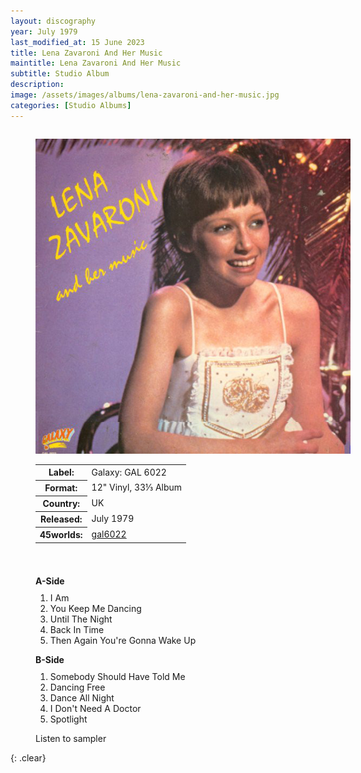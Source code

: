 ```yaml
---
layout: discography
year: July 1979
last_modified_at: 15 June 2023
title: Lena Zavaroni And Her Music
maintitle: Lena Zavaroni And Her Music
subtitle: Studio Album
description: 
image: /assets/images/albums/lena-zavaroni-and-her-music.jpg
categories: [Studio Albums]
---
```


<figure class="fig1" id="galaxy">
<img src="/assets/images/albums/lena-zavaroni-and-her-music.jpg" class="full-width" alt="Front Cover for the album Lena Zavaroni And Her Music (1979)" />
<figcaption>
<table>
<tr><th>Label:</th><td>Galaxy: GAL 6022</td></tr>
<tr><th>Format:</th><td>12" Vinyl, 33⅓ Album</td></tr>
<tr><th>Country:</th><td>UK</td></tr>
<tr><th>Released:</th><td>July 1979</td></tr>
<tr class="split"><th>45worlds:</th><td><a class="external-link" href="http://www.45worlds.com/vinyl/album/gal6022">gal6022</a></td></tr>
</table>
</figcaption>
</figure>

<figure class="fig2" id="Tracks">
<figcaption>
<strong>A-Side</strong>
</figcaption>
<ol>
<li>I Am</li>
<li>You Keep Me Dancing</li>
<li>Until The Night</li>
<li>Back In Time</li>
<li>Then Again You're Gonna Wake Up</li>
</ol>
<figcaption>
<strong>B-Side</strong>
</figcaption>
<ol>
<li>Somebody Should Have Told Me</li>
<li>Dancing Free</li>
<li>Dance All Night</li>
<li>I Don't Need A Doctor</li>
<li>Spotlight</li>
</ol>

<div data-video="AVBoabLLfw8" data-autoplay="0" data-loop="1" id="youtube-audio"></div>Listen to sampler
<script src="https://www.youtube.com/iframe_api"></script>
<script src="/assets/js/yt.js"></script>
</figure>

<br />{: .clear}

<style>
.fig1 {float:left; width:49%;}

.fig2 {float:right; width:49%;}

.fig3 {float:right; width:100%;}

figcaption {float:left; width:100%;}

@media screen and (orientation:portrait) {
.padding {margin-bottom:0;}
.fig1, .fig2 {float:left; width:100%;}
figcaption {float:left; width:100%; margin-bottom: 10px;}
}
</style>

